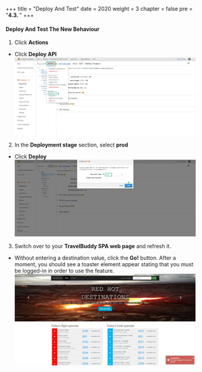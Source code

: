 +++
title = "Deploy And Test"
date = 2020
weight = 3
chapter = false
pre = "<b>4.3. </b>"
+++
#### Deploy And Test The New Behaviour

1. Click **Actions**
* Click **Deploy API**
![Deploy And Test](/images/4-configure-aaa/4.3-deploy-and-test/deploy-and-test-001.png?featherlight=false&width=90pc)
2. In the **Deployment stage** section, select **prod**
* Click **Deploy**
![Deploy And Test](/images/4-configure-aaa/4.3-deploy-and-test/deploy-and-test-002.png?featherlight=false&width=90pc)
3. Switch over to your **TravelBuddy SPA web page** and refresh it.
* Without entering a destination value, click the **Go!** button. After a moment, you should see a toaster element appear stating that you must be logged-in in order to use the feature.
![Deploy And Test](/images/4-configure-aaa/4.3-deploy-and-test/deploy-and-test-003.png?featherlight=false&width=90pc)